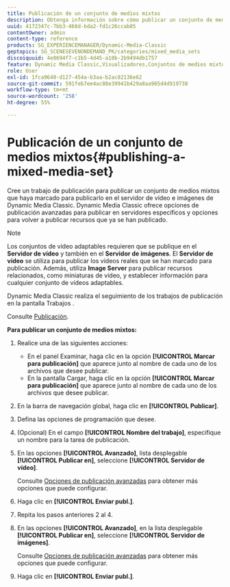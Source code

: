 ```yaml
---
title: Publicación de un conjunto de medios mixtos
description: Obtenga información sobre cómo publicar un conjunto de medios mixtos.
uuid: 4172347c-7bb3-468d-bda2-fd1c26ccab85
contentOwner: admin
content-type: reference
products: SG_EXPERIENCEMANAGER/Dynamic-Media-Classic
geptopics: SG_SCENESEVENONDEMAND_PK/categories/mixed_media_sets
discoiquuid: 4e8694f7-c1b5-4d45-a18b-2b9494db1757
feature: Dynamic Media Classic,Visualizadores,Conjuntos de medios mixtos
role: User
exl-id: 1fca9640-d127-454a-b3aa-b2ac82136e62
source-git-commit: 591feb7ee4ac88e39941b429a8aa965d4d919738
workflow-type: tm+mt
source-wordcount: '258'
ht-degree: 55%

---
```


# Publicación de un conjunto de medios mixtos{#publishing-a-mixed-media-set}

Cree un trabajo de publicación para publicar un conjunto de medios mixtos que haya marcado para publicarlo en el servidor de vídeo e imágenes de Dynamic Media Classic. Dynamic Media Classic ofrece opciones de publicación avanzadas para publicar en servidores específicos y opciones para volver a publicar recursos que ya se han publicado.

>[!NOTE]
>
>Los conjuntos de vídeo adaptables requieren que se publique en el **Servidor de vídeo** y también en el **Servidor de imágenes**. El **Servidor de vídeo** se utiliza para publicar los vídeos reales que se han marcado para publicación. Además, utiliza **Image Server** para publicar recursos relacionados, como miniaturas de vídeo, y establecer información para cualquier conjunto de vídeos adaptables.

Dynamic Media Classic realiza el seguimiento de los trabajos de publicación en la pantalla Trabajos .

Consulte [Publicación](publishing-files.md#publishing_files).

<!-- 

Comment Type: remark
Last Modified By: unknown unknown 
Last Modified Date: 

<p>RB: Updated the following steps as per Cynthia email, 11/9/2012, added 11/12/2012</p>

 -->

**Para publicar un conjunto de medios mixtos:**

1. Realice una de las siguientes acciones:

   * En el panel Examinar, haga clic en la opción **[!UICONTROL Marcar para publicación]**  que aparece junto al nombre de cada uno de los archivos que desee publicar.
   * En la pantalla Cargar, haga clic en la opción **[!UICONTROL Marcar para publicación]**  que aparece junto al nombre de cada uno de los archivos que desee publicar.

1. En la barra de navegación global, haga clic en **[!UICONTROL Publicar]**.
1. Defina las opciones de programación que desee.
1. (Opcional) En el campo **[!UICONTROL Nombre del trabajo]**, especifique un nombre para la tarea de publicación.
1. En las opciones **[!UICONTROL Avanzado]**, lista desplegable **[!UICONTROL Publicar en]**, seleccione **[!UICONTROL Servidor de vídeo]**.

   Consulte [Opciones de publicación avanzadas](publishing-files.md#advanced_publish_options) para obtener más opciones que puede configurar.

1. Haga clic en **[!UICONTROL Enviar publ.]**.
1. Repita los pasos anteriores 2 al 4.
1. En las opciones **[!UICONTROL Avanzado]**, en la lista desplegable **[!UICONTROL Publicar en]**, seleccione **[!UICONTROL Servidor de imágenes]**.

   Consulte [Opciones de publicación avanzadas](publishing-files.md#advanced_publish_options) para obtener más opciones que puede configurar.

1. Haga clic en **[!UICONTROL Enviar publ.]**.
